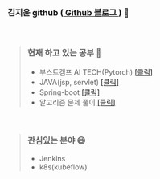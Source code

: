 ### 김지윤 github (<a href ="https://jiyun1006.github.io/"> Github 블로그 </a>) 👋   

<br>

>### 현재 하고 있는 공부 🤔        
>- 부스트캠프 AI TECH(Pytorch) <a href ="https://github.com/jiyun1006/Deep_first"> [클릭] </a>   
>- JAVA(jsp, servlet) <a href = "https://github.com/jiyun1006/java_web-jsp-servlet"> [클릭] </a>     
>- Spring-boot <a href = "https://github.com/jiyun1006/springboot-aws"> [클릭] </a>
>- 알고리즘 문제 풀이 <a href ="https://github.com/jiyun1006/algorithm"> [클릭] </a>   

<br>

>### 관심있는 분야 😄     
>- Jenkins 
>- k8s(kubeflow)




<!--
**jiyun1006/jiyun1006** is a ✨ _special_ ✨ repository because its `README.md` (this file) appears on your GitHub profile.

Here are some ideas to get you started:

- 🔭 I’m currently working on ...
- 🌱 I’m currently learning ...
- 👯 I’m looking to collaborate on ...
- 🤔 I’m looking for help with ...
- 💬 Ask me about ...
- 📫 How to reach me: ...
- 😄 Pronouns: ...
- ⚡ Fun fact: ...
-->
